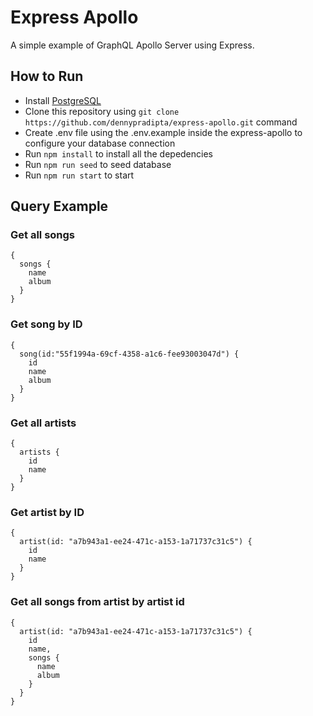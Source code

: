 # Express Apollo

A simple example of GraphQL Apollo Server using Express.

## How to Run

- Install [PostgreSQL](https://www.postgresql.org/)
- Clone this repository using `git clone https://github.com/dennypradipta/express-apollo.git` command
- Create .env file using the .env.example inside the express-apollo to configure your database connection
- Run `npm install` to install all the depedencies
- Run `npm run seed` to seed database
- Run `npm run start` to start

## Query Example

### Get all songs

```
{
  songs {
    name
    album
  }
}
```

### Get song by ID

```
{
  song(id:"55f1994a-69cf-4358-a1c6-fee93003047d") {
    id
    name
    album
  }
}
```

### Get all artists

```
{
  artists {
    id
    name
  }
}
```

### Get artist by ID

```
{
  artist(id: "a7b943a1-ee24-471c-a153-1a71737c31c5") {
    id
    name
  }
}
```

### Get all songs from artist by artist id

```
{
  artist(id: "a7b943a1-ee24-471c-a153-1a71737c31c5") {
    id
    name,
    songs {
      name
      album
    }
  }
}
```
